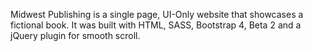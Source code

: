 Midwest Publishing is a single page, UI-Only website that showcases a fictional book. 
It was built with HTML, SASS, Bootstrap 4, Beta 2 and a jQuery plugin for smooth scroll.